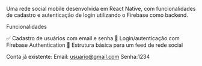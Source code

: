 Uma rede social mobile desenvolvida em React Native, com funcionalidades de cadastro e autenticação de login utilizando o Firebase como backend.

Funcionalidades

✅ Cadastro de usuários com email e senha
🔐 Login/autenticação com Firebase Authentication
👥 Estrutura básica para um feed de rede social                        

 
Conta já existente: Email: usuario@gmail.com  Senha:1234

 
